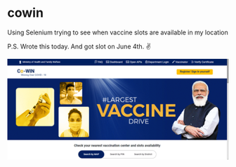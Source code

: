 # cowin

Using Selenium trying to see when vaccine slots are available in my location

P.S. Wrote this today. And got slot on June 4th. :v: 

![](converted.gif)
